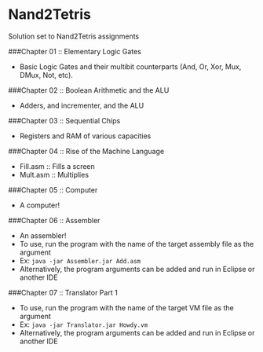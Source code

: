 # Nand2Tetris
Solution set to Nand2Tetris assignments

###Chapter 01 :: Elementary Logic Gates
- Basic Logic Gates and their multibit counterparts (And, Or, Xor, Mux, DMux, Not, etc).

###Chapter 02 :: Boolean Arithmetic and the ALU
- Adders, and incrementer, and the ALU  

###Chapter 03 :: Sequential Chips
- Registers and RAM of various capacities

###Chapter 04 :: Rise of the Machine Language
- Fill.asm :: Fills a screen
- Mult.asm :: Multiplies

###Chapter 05 :: Computer 
- A computer!

###Chapter 06 :: Assembler
- An assembler!
- To use, run the program with the name of the target assembly file as the argument
- Ex: `java -jar Assembler.jar Add.asm`
- Alternatively, the program arguments can be added and run in Eclipse or another IDE

###Chapter 07 :: Translator Part 1
- To use, run the program with the name of the target VM file as the argument
- Ex: `java -jar Translator.jar Howdy.vm`
- Alternatively, the program arguments can be added and run in Eclipse or another IDE
